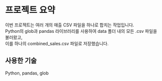 # 프로젝트 요약

이번 프로젝트는 여러 개의 매출 CSV 파일을 하나로 합치는 작업입니다.  
Python의 glob과 pandas 라이브러리를 사용하여 data 폴더 내의 모든 .csv 파일을 불러왔고,  
이를 하나의 combined_sales.csv 파일로 저장했습니다.

## 사용한 기술
Python, pandas, glob
